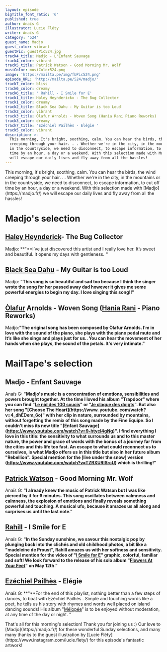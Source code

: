 ```yaml
---
layout: episode
bigTitle_font_ratio: '6'
published: true
author: Anaïs G
illustrator: Lucie Fléty
writer: Anaïs G
category: '524'
guest_name: Madjo
guest_color: vibrant
guestPic: guestPic524.jpg
track4_title: Madjo - L'Enfant Sauvage
track4_color: vibrant
track5_title: Patrick Watson - Good Morning Mr. Wolf
musiColor: musiColor524.png
image: 'https://mailta.pe/img/fbPic524.png'
episode_URL: 'http://mailta.pe/524/madjo/'
track7_color: bliss
track6_color: dreamy
track6_title: ' Rahill - I Smile for E'
track1_title: Haley Heynderickx - The Bug Collector
track1_color: dreamy
track2_title: Black Sea Dahu - My Guitar is too Loud
track2_color: vibrant
track3_title: Òlafur Arnolds - Woven Song (Hania Rani Piano Reworks)
track3_color: dreamy
track7_title: 'Ezéchiel Pailhès - Elégie '
track5_color: vibrant
description: >-
  This morning, It's bright, soothing, calm. You can hear the birds, the wind
  creeping through your hair. . . Whether we're in the city, in the mountains or
  in the countryside, we need to disconnect, to escape information, to cut off
  time by an hour, a day or a weekend. With this selection made with Madjo we
  will escape our daily lives and fly away from all the hassles!
---
```

<p id="introduction"> This morning, It's bright, soothing, calm. You can hear the birds, the wind creeping through your hair. . . Whether we're in the city, in the mountains or in the countryside, we need to disconnect, to escape information, to cut off time by an hour, a day or a weekend. With this selection made with [Madjo] (https://madjo.fr/) we will escape our daily lives and fly away from all the hassles!
</p>

# Madjo's selection

##  [Haley Heynderick](https://www.haley-heynderickx.com/)- The Bug Collector 
Madjo: **"**I’ve just discovered this artist and I really love her. It’s sweet and beautiful. It opens my days with gentleness. **"**

## [Black Sea Dahu](https://www.blackseadahu.com/) - My Guitar is too Loud 
Madjo: **"**This song is so beautiful and sad too because I think the singer wrote the song for her passed away dad however it gives me some powerful energies to begin my day. I love singing this song!!**"**

## [Òlafur](https://olafurarnalds.com/works/) Arnolds - Woven Song ([Hania Rani](https://haniarani.com/) - Piano Reworks)
Madjo:**"**The original song has been composed by Òlafur Arnolds. I’m in love with the sound of the piano, she plays with the piano pedal mute and It’s like she sings and plays just for us.. You can hear the movement of her hands when she plays, the sound of the petals. It's very intimate.**"**

# MailTape's selection

## Madjo - Enfant Sauvage
Anaïs G: **"**Madjo's music is a concentration of emotions, sensibilities and powers brought together. At the time I loved his album "Trapdoor" where you can find "[Le nid des 100 soucis](https://www.youtube.com/watch?v=LqQ2hSEcVp0)" or "[Je claque des doigts](https://www.youtube.com/watch?v=wqOAB40IO1Y)". But also her song "[Choose The Heart](https://www. youtube. com/watch?v=4_dhEDem_6o)" with her clip in nature, surrounded by mountains, without forgetting the remix of this song made by the Fine Equipe. So I couldn't miss its new title "[Enfant Sauvage] (https://www.youtube.com/watch?v=9-htycI4gNg)". I find everything I love in this title: the sensitivity to what surrounds us and to this master nature, the power and grace of words with the bonus of a journey far from the cities and this life too fast. An escape to what could reconnect us to ourselves, is what Madjo offers us in this title but also in her future album "Rebellion". Special mention for the [live under the snow] version (https://www.youtube.com/watch?v=TZRXURISrcU) which is thrilling!**"**

## [Patrick Watson](https://patrickwatson.net/) - Good Morning Mr. Wolf
Anaïs G: **"**I already knew the music of Patrick Watson but I was like pierced by it for 6 minutes. This song oscillates between calmness and calmness, the explosion of emotions and finally reveals something powerful and touching. A musical ufo, because it amazes us all along and surprises us until the last note.**"**

## [Rahill](https://rahill.bandcamp.com/) - I Smile for E
Anaïs G: **"**In the Sunday sunshine, we savour this nostalgic pop by plunging back into the clichés and old childhood photos, a bit like a "madeleine de Proust", Rahill amazes us with her softness and sensitivity. Special mention for the video of "[I Smile for E](https://www.youtube.com/watch?v=dailZORx68Q)" graphic, colorful, familiar and soft! We look forward to the release of his solo album "[Flowers At Your Feet](https://rahill.bandcamp.com/album/flowers-at-your-feet)" on May 12th.**"**

## [Ezéchiel Pailhès](https://ezechielpailhes.bandcamp.com/) - Elégie
Anaïs G: **"**For the end of this playlist, nothing better than a few steps of dances, to boat with Ezéchiel Pailhès . Simple and touching words like a poet, he tells us his story with rhymes and words well placed on island dancing sounds! His album "[Mélopée](https://ezechielpailhes.bandcamp.com/album/m-lop-e)" is to be enjoyed without moderation, at any time of the day or night. **"**

<p id="outroduction">That's all for this morning's selection! Thank you for joining us :) Our love to [Madjo](https://madjo.fr/) for these wonderful Sunday selections, and many many thanks to the guest illustration by [Lucie Fléty](https://www.instagram.com/lucie.flety/) for this episode's fantastic artwork!</p>
